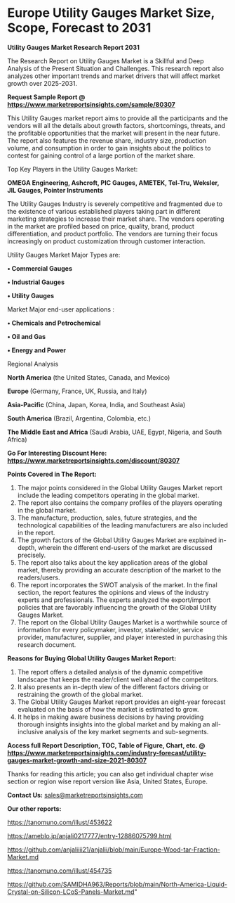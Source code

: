 # Europe Utility Gauges Market Size, Scope, Forecast to 2031

<strong>Utility Gauges Market Research Report 2031</strong>

The Research Report on Utility Gauges Market is a Skillful and Deep Analysis of the Present Situation and Challenges. This research report also analyzes other important trends and market drivers that will affect market growth over 2025-2031.

<strong>Request Sample Report @ <a href=https://www.marketreportsinsights.com/sample/80307>https://www.marketreportsinsights.com/sample/80307</a></strong>

This Utility Gauges market report aims to provide all the participants and the vendors will all the details about growth factors, shortcomings, threats, and the profitable opportunities that the market will present in the near future. The report also features the revenue share, industry size, production volume, and consumption in order to gain insights about the politics to contest for gaining control of a large portion of the market share.

Top Key Players in the Utility Gauges Market:

<strong>OMEGA Engineering, Ashcroft, PIC Gauges, AMETEK, Tel-Tru, Weksler, JIL Gauges, Pointer Instruments</strong>

The Utility Gauges Industry is severely competitive and fragmented due to the existence of various established players taking part in different marketing strategies to increase their market share. The vendors operating in the market are profiled based on price, quality, brand, product differentiation, and product portfolio. The vendors are turning their focus increasingly on product customization through customer interaction.

Utility Gauges Market Major Types are:

<strong>• Commercial Gauges

• Industrial Gauges

• Utility Gauges</strong>

Market Major end-user applications :

<strong>• Chemicals and Petrochemical

• Oil and Gas

• Energy and Power</strong>

Regional Analysis

</u><strong><b>North America</b></strong> (the United States, Canada, and Mexico)

<strong><b>Europe </b></strong>(Germany, France, UK, Russia, and Italy)

<strong><b>Asia-Pacific</b></strong> (China, Japan, Korea, India, and Southeast Asia)

<strong><b>South America</b></strong> (Brazil, Argentina, Colombia, etc.)

<strong><b>The Middle East and Africa</b></strong> (Saudi Arabia, UAE, Egypt, Nigeria, and South Africa)

<strong>Go For Interesting Discount Here: <a href=https://www.marketreportsinsights.com/discount/80307>https://www.marketreportsinsights.com/discount/80307</a></strong>

<strong>Points Covered in The Report:</strong>
<ol>
  <li>The major points considered in the Global Utility Gauges Market report include the leading competitors operating in the global market.</li>
  <li>The report also contains the company profiles of the players operating in the global market.</li>
  <li>The manufacture, production, sales, future strategies, and the technological capabilities of the leading manufacturers are also included in the report.</li>
  <li>The growth factors of the Global Utility Gauges Market are explained in-depth, wherein the different end-users of the market are discussed precisely.</li>
  <li>The report also talks about the key application areas of the global market, thereby providing an accurate description of the market to the readers/users.</li>
  <li>The report incorporates the SWOT analysis of the market. In the final section, the report features the opinions and views of the industry experts and professionals. The experts analyzed the export/import policies that are favorably influencing the growth of the Global Utility Gauges Market.</li>
  <li>The report on the Global Utility Gauges Market is a worthwhile source of information for every policymaker, investor, stakeholder, service provider, manufacturer, supplier, and player interested in purchasing this research document.</li>
</ol>
<strong>Reasons for Buying Global Utility Gauges Market Report:</strong>

<ol>
  <li>The report offers a detailed analysis of the dynamic competitive landscape that keeps the reader/client well ahead of the competitors.</li>
  <li>It also presents an in-depth view of the different factors driving or restraining the growth of the global market.</li>
  <li>The Global Utility Gauges Market report provides an eight-year forecast evaluated on the basis of how the market is estimated to grow.</li>
  <li>It helps in making aware business decisions by having providing thorough insights insights into the global market and by making an all-inclusive analysis of the key market segments and sub-segments.</li>
</ol>
<strong>Access full Report Description, TOC, Table of Figure, Chart, etc. @ <a href=https://www.marketreportsinsights.com/industry-forecast/utility-gauges-market-growth-and-size-2021-80307>https://www.marketreportsinsights.com/industry-forecast/utility-gauges-market-growth-and-size-2021-80307</a></strong>


Thanks for reading this article; you can also get individual chapter wise section or region wise report version like Asia, United States, Europe.

<strong>Contact Us:</strong>
sales@marketreportsinsights.com

<strong>Our other reports:</strong>

<a href=https://tanomuno.com/illust/453622>https://tanomuno.com/illust/453622</a>

<a href=https://ameblo.jp/anjali0217777/entry-12886075799.html>https://ameblo.jp/anjali0217777/entry-12886075799.html</a>

<a href=https://github.com/anjaliiii21/anjalii/blob/main/Europe-Wood-tar-Fraction-Market.md>https://github.com/anjaliiii21/anjalii/blob/main/Europe-Wood-tar-Fraction-Market.md</a>

<a href=https://tanomuno.com/illust/454735>https://tanomuno.com/illust/454735</a>

<a href=https://github.com/SAMIDHA963/Reports/blob/main/North-America-Liquid-Crystal-on-Silicon-LCoS-Panels-Market.md>https://github.com/SAMIDHA963/Reports/blob/main/North-America-Liquid-Crystal-on-Silicon-LCoS-Panels-Market.md</a>"
